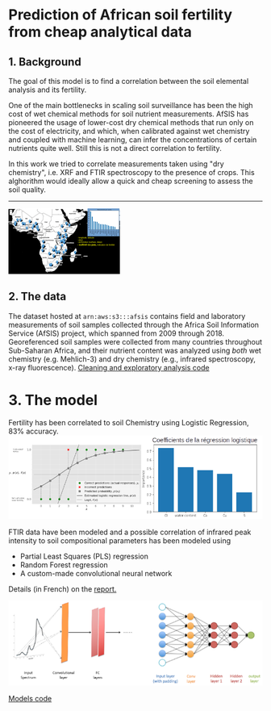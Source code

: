 # Prediction of African soil fertility from cheap analytical data

## 1. Background

The goal of this model is to find a correlation between the soil elemental analysis and its fertility.

One of the main bottlenecks in scaling soil surveillance has been the high cost of wet chemical methods for soil nutrient measurements. AfSIS has pioneered the usage of lower-cost dry chemical methods that run only on the cost of electricity, and which, when calibrated against wet chemistry and coupled with machine learning, can infer the concentrations of certain nutrients quite well. Still this is not a direct correlation to fertility.

In this work we tried to correlate measurements taken using "dry chemistry", i.e. XRF and FTIR spectroscopy to the presence of crops.
This alghorithm would ideally allow a quick and cheap screening to assess the soil quality.


---
![tested_samples](/img/folium.png)

## 2. The data
The dataset hosted at `arn:aws:s3:::afsis` contains field and laboratory measurements of soil samples collected through the Africa Soil Information Service (AfSIS) project, which spanned from 2009 through 2018. Georeferenced soil samples were collected from many countries throughout Sub-Saharan Africa, and their nutrient content was analyzed using *both* wet chemistry (e.g. Mehlich-3) and dry chemistry (e.g., infrared spectroscopy, x-ray fluorescence).
[Cleaning and exploratory analysis code](https://github.com/opsabarsec/African-soil-chemistry-fertility-correlation/blob/master/afsis-soil-chem-EDA.ipynb)

# 3. The model

Fertility has been correlated to soil Chemistry using Logistic Regression, 83% accuracy. 
![model_LR](/img/logisticregression.png)

FTIR data have been modeled and a possible correlation of infrared peak intensity to soil compositional parameters has been modeled using

- Partial Least Squares (PLS) regression
- Random Forest regression
- A custom-made convolutional neural network

Details (in French) on the [report.](https://github.com/opsabarsec/African-soil-chemistry-fertility-correlation/blob/master/documents/P7_report.pdf) 

![model](/img/CNN.png)

[Models code](https://github.com/opsabarsec/African-soil-chemistry-fertility-correlation/blob/master/afsis-soil-chem-MODEL.ipynb)



